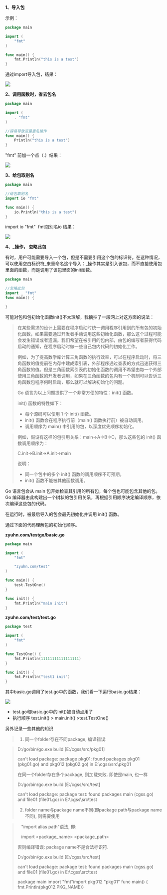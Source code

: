 **1、导入包**

示例：

```go
package main

import (
    "fmt"
)

func main() {
    fmt.Println("this is a test")
}
```

通过import导入包，结果：

![](http://oss.yohn-z.cn/myblog/2020-1-22-GithubPages+Jekyll%E6%90%AD%E5%BB%BA%E4%B8%AA%E4%BA%BA%E5%8D%9A%E5%AE%A2/20200123011528-498097.png#id=J2dLB&originHeight=43&originWidth=677&originalType=binary&ratio=1&rotation=0&showTitle=false&status=done&style=none&title=)

**2、调用函数时，省去包名**

```go
package main

import (
    . "fmt"
)

//容易导致变量重名操作
func main() {
    Println("this is a test")
}
```

"fmt" 前加一个点（.）结果：

![](http://oss.yohn-z.cn/myblog/go%E8%AF%AD%E8%A8%80%E5%8C%85/20200123012120-852284.png#id=iIbwi&originHeight=44&originWidth=677&originalType=binary&ratio=1&rotation=0&showTitle=false&status=done&style=none&title=)

**3、给包取别名**

```go
package main

//给包取别名
import io "fmt"

func main() {
	io.Println("this is a test")
}
```

import io "fmt"  fmt包别名io 结果：

![](http://oss.yohn-z.cn/myblog/go%E8%AF%AD%E8%A8%80%E5%8C%85/20200123012120-852284.png#id=QcVVF&originHeight=44&originWidth=677&originalType=binary&ratio=1&rotation=0&showTitle=false&status=done&style=none&title=)

**4、_操作， 忽略此包**

有时，用户可能需要导入一个包，但是不需要引用这个包的标识符。在这种情况，可以使用空白标识符_来重命名这个导入：_操作其实是引入该包，而不直接使用包里面的函数，而是调用了该包里面的init函数。

```go
package main

//忽略此包
import _ "fmt"
func main() {

}
```

可能对包和包初始化函数init()不太理解，我摘抄了一段网上对这方面的说法：

> 在某些需求的设计上需要在程序启动时统一调用程序引用到的所有包的初始化函数，如果需要通过开发者手动调用这些初始化函数，那么这个过程可能会发生错误或者遗漏。我们希望在被引用的包内部，由包的编写者获得代码启动的通知，在程序启动时做一些自己包内代码的初始化工作。
>  
> 例如，为了提高数学库计算三角函数的执行效率，可以在程序启动时，将三角函数的值提前在内存中建成索引表，外部程序通过查表的方式迅速获得三角函数的值。但是三角函数索引表的初始化函数的调用不希望由每一个外部使用三角函数的开发者调用，如果在三角函数的包内有一个机制可以告诉三角函数包程序何时启动，那么就可以解决初始化的问题。
>  
> Go 语言为以上问题提供了一个非常方便的特性：init() 函数。
>  
> init() 函数的特性如下：
>  
> - 每个源码可以使用 1 个 init() 函数。
> - init() 函数会在程序执行前（main() 函数执行前）被自动调用。
> - 调用顺序为 main() 中引用的包，以深度优先顺序初始化。
> 
 
> 例如，假设有这样的包引用关系：main→A→B→C，那么这些包的 init() 函数调用顺序为：
>  
> C.init→B.init→A.init→main
>  
> 说明：
>  
> - 同一个包中的多个 init() 函数的调用顺序不可预期。
> - init() 函数不能被其他函数调用。
> 
 


Go 语言包会从 main 包开始检查其引用的所有包，每个包也可能包含其他的包。Go 编译器由此构建出一个树状的包引用关系，再根据引用顺序决定编译顺序，依次编译这些包的代码。

在运行时，被最后导入的包会最先初始化并调用 init() 函数。

通过下面的代码理解包的初始化顺序。

**zyuhn.com/testgo/basic.go**

```go
package main

import (
	"fmt"

	"zyuhn.com/test"
)

func main() {
	test.TestOne()
}

func init() {
	fmt.Println("main init")
}
```

**zyuhn.com/test/test.go**

```go
package test

import (
	"fmt"
)

func TestOne() {
	fmt.Println(11111111111111111)
}

func init() {
	fmt.Println("test1 init")
}
```

其中basic.go调用了test.go中的函数，我们看一下运行basic.go结果：

![](http://oss.yohn-z.cn/myblog/go%E8%AF%AD%E8%A8%80%E5%8C%85/20200123020129-248360.png#id=RYC6x&originalType=binary&ratio=1&rotation=0&showTitle=false&status=done&style=none&title=)

- test.go和basic.go中的init()被自动点用了
- 执行顺序 test.init() > main.init() >test.TestOne()

另外记录一些其他的知识

>  
> 1. 同一个folder存在不同package, 编译错误:
> 
 
> D:/go/bin/go.exe build [E:/cgss/src/pkg01]
>  
> can't load package: package pkg01: found packages pkg01 (pkg01.go) and pkg012 (pkg02.go) in E:\cgss\src\pkg01
>  
> 在同一个folder存在多个package, 则加载失败. 即使是main, 也一样
>  
> D:/go/bin/go.exe build [E:/cgss/src/test]
>  
> can't load package: package test: found packages main (cgss.go) and file01 (file01.go) in E:\cgss\src\test
>  
> 2. folder name与package name不同(即package path与package name不同), 则需要使用
> 
 
>     "import alias path"语法, 即:
>  
>     import <package_name> <package_path>
>  
> 否则编译错误: package name不是合法标识符.
>  
> D:/go/bin/go.exe build [E:/cgss/src/test]
>  
> can't load package: package test: found packages main (cgss.go) and file01 (file01.go) in E:\cgss\src\test
>  
> package main
import "fmt"import pkg012 "pkg01"
func main() { fmt.Println(pkg012.PKG_NAME)}

